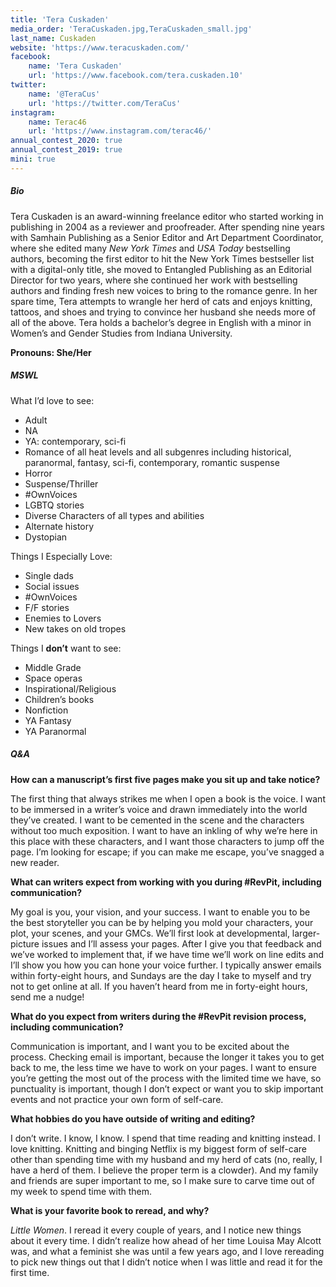 ```yaml
---
title: 'Tera Cuskaden'
media_order: 'TeraCuskaden.jpg,TeraCuskaden_small.jpg'
last_name: Cuskaden
website: 'https://www.teracuskaden.com/'
facebook:
    name: 'Tera Cuskaden'
    url: 'https://www.facebook.com/tera.cuskaden.10'
twitter:
    name: '@TeraCus'
    url: 'https://twitter.com/TeraCus'
instagram:
    name: Terac46
    url: 'https://www.instagram.com/terac46/'
annual_contest_2020: true
annual_contest_2019: true
mini: true
---
```


##### Bio

Tera Cuskaden is an award-winning freelance editor who started working in publishing in 2004 as a reviewer and proofreader. After spending nine years with Samhain Publishing as a Senior Editor and Art Department Coordinator, where she edited many _New York Times_ and _USA Today_ bestselling authors, becoming the first editor to hit the New York Times bestseller list with a digital-only title, she moved to Entangled Publishing as an Editorial Director for two years, where she continued her work with bestselling authors and finding fresh new voices to bring to the romance genre. In her spare time, Tera attempts to wrangle her herd of cats and enjoys knitting, tattoos, and shoes and trying to convince her husband she needs more of all of the above. Tera holds a bachelor’s degree in English with a minor in Women’s and Gender Studies from Indiana University.

**Pronouns: She/Her**

##### MSWL

What I’d love to see:
 * Adult
 * NA
 * YA: contemporary, sci-fi
 * Romance of all heat levels and all subgenres including historical, paranormal, fantasy, sci-fi, contemporary, romantic suspense
 * Horror
 * Suspense/Thriller
 * \#OwnVoices
 * LGBTQ stories
 * Diverse Characters of all types and abilities
 * Alternate history
 * Dystopian

Things I Especially Love:
 * Single dads
 * Social issues
 * \#OwnVoices
 * F/F stories
 * Enemies to Lovers
 * New takes on old tropes

Things I **don’t** want to see:
 * Middle Grade
 * Space operas
 * Inspirational/Religious
 * Children’s books
 * Nonfiction
 * YA Fantasy
 * YA Paranormal

##### Q&A

**How can a manuscript’s first five pages make you sit up and take notice?**

The first thing that always strikes me when I open a book is the voice. I want to be immersed in a writer’s voice and drawn immediately into the world they’ve created. I want to be cemented in the scene and the characters without too much exposition. I want to have an inkling of why we’re here in this place with these characters, and I want those characters to jump off the page. I’m looking for escape; if you can make me escape, you’ve snagged a new reader. 

**What can writers expect from working with you during #RevPit, including communication?**

My goal is you, your vision, and your success. I want to enable you to be the best storyteller you can be by helping you mold your characters, your plot, your scenes, and your GMCs. We’ll first look at developmental, larger-picture issues and I’ll assess your pages. After I give you that feedback and we’ve worked to implement that, if we have time we’ll work on line edits and I’ll show you how you can hone your voice further. I typically answer emails within forty-eight hours, and Sundays are the day I take to myself and try not to get online at all. If you haven’t heard from me in forty-eight hours, send me a nudge!

**What do you expect from writers during the #RevPit revision process, including communication?**

Communication is important, and I want you to be excited about the process. Checking email is important, because the longer it takes you to get back to me, the less time we have to work on your pages. I want to ensure you’re getting the most out of the process with the limited time we have, so punctuality is important, though I don’t expect or want you to skip important events and not practice your own form of self-care.

**What hobbies do you have outside of writing and editing?**

I don’t write. I know, I know. I spend that time reading and knitting instead. I love knitting. Knitting and binging Netflix is my biggest form of self-care other than spending time with my husband and my herd of cats (no, really, I have a herd of them. I believe the proper term is a clowder). And my family and friends are super important to me, so I make sure to carve time out of my week to spend time with them.

**What is your favorite book to reread, and why?**

_Little Women_. I reread it every couple of years, and I notice new things about it every time. I didn’t realize how ahead of her time Louisa May Alcott was, and what a feminist she was until a few years ago, and I love rereading to pick new things out that I didn’t notice when I was little and read it for the first time. 